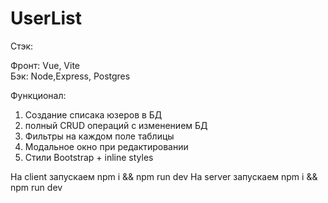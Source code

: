 # UserList

Стэк: 

Фронт: Vue, Vite  
Бэк: Node,Express, Postgres

Функционал: 
1) Создание списака юзеров в БД
2) полный CRUD операций с изменением БД
3) Фильтры на каждом поле таблицы
4) Модальное окно при редактировании
5) Стили Bootstrap + inline styles

На client запускаем npm i && npm run dev
На server запускаем npm i && npm run dev
